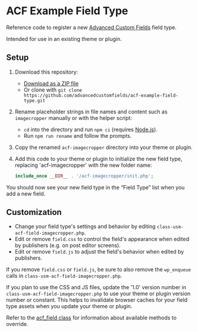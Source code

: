 # ACF Example Field Type

Reference code to register a new [Advanced Custom Fields](https://www.advancedcustomfields.com/) field type.

Intended for use in an existing theme or plugin.

## Setup

1. Download this repository:
    - [Download as a ZIP file](https://github.com/advancedcustomfields/acf-example-field-type/archive/refs/heads/main.zip)
    - Or clone with `git clone https://github.com/advancedcustomfields/acf-example-field-type.git`
2. Rename placeholder strings in file names and content such as `imagecropper` manually or with the helper script: 
    - `cd` into the directory and run `npm ci` (requires [Node.js](https://nodejs.org/)).
    - Run `npm run rename` and follow the prompts.
3. Copy the renamed `acf-imagecropper` directory into your theme or plugin.
4. Add this code to your theme or plugin to initialize the new field type, replacing 'acf-imagecropper' with the new folder name:

    ```php
    include_once __DIR__ . '/acf-imagecropper/init.php';    
    ```

You should now see your new field type in the “Field Type” list when you add a new field.

## Customization

- Change your field type's settings and behavior by editing `class-usm-acf-field-imagecropper.php`.
- Edit or remove `field.css` to control the field's appearance when edited by publishers (e.g. on post editor screens).
- Edit or remove `field.js` to adjust the field's behavior when edited by publishers.

If you remove `field.css` or `field.js`, be sure to also remove the `wp_enqueue` calls in `class-usm-acf-field-imagecropper.php`.

If you plan to use the CSS and JS files, update the '1.0' version number in `class-usm-acf-field-imagecropper.php` to use your theme or plugin version number or constant. This helps to invalidate browser caches for your field type assets when you update your theme or plugin.

Refer to the [acf_field class](https://github.com/AdvancedCustomFields/acf/blob/master/includes/fields/class-acf-field.php) for information about available methods to override.
